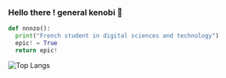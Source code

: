 ### Hello there ! general kenobi 👋
```python
def nnnzo():
  print("French student in digital sciences and technology")
  epic! = True
  return epic!
``` 
![Top Langs](https://github-readme-stats.vercel.app/api/top-langs/?username=nnnzo&hide=php,css&layout=compact)
